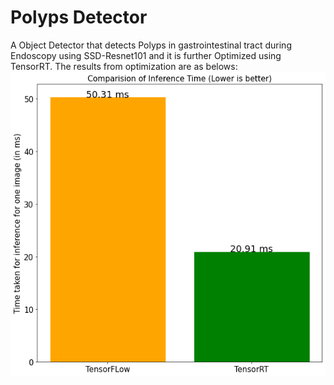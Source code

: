 # Polyps Detector
A Object Detector that detects Polyps in gastrointestinal tract during Endoscopy using SSD-Resnet101 and it is further Optimized using TensorRT.
The results from optimization are as belows:
![Inference Time Comparision](output.png?raw=true)
